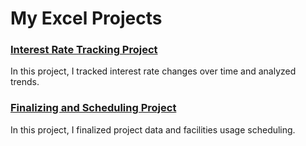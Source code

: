 # My Excel Projects

### [Interest Rate Tracking Project](InterestRateTrackingProject.md)
In this project, I tracked interest rate changes over time and analyzed trends.

### [Finalizing and Scheduling Project](Finalizing&SchedulingProject.md)
In this project, I finalized project data and facilities usage scheduling.
